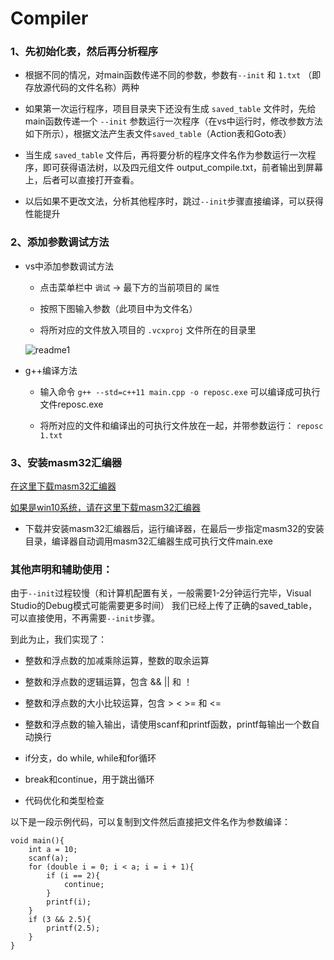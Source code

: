 # Compiler

### 1、先初始化表，然后再分析程序

* 根据不同的情况，对main函数传递不同的参数，参数有`--init` 和 `1.txt` （即存放源代码的文件名称）两种

* 如果第一次运行程序，项目目录夹下还没有生成 `saved_table` 文件时，先给main函数传递一个 `--init` 	参数运行一次程序（在vs中运行时，修改参数方法如下所示），根据文法产生表文件`saved_table`（Action表和Goto表）

* 当生成 `saved_table` 文件后，再将要分析的程序文件名作为参数运行一次程序，即可获得语法树，以及四元组文件
output_compile.txt，前者输出到屏幕上，后者可以直接打开查看。

* 以后如果不更改文法，分析其他程序时，跳过`--init`步骤直接编译，可以获得性能提升

### 2、添加参数调试方法

- vs中添加参数调试方法

    * 点击菜单栏中 `调试` ->  最下方的当前项目的 `属性`
    
    * 按照下图输入参数（此项目中为文件名）
    
    * 将所对应的文件放入项目的 `.vcxproj` 文件所在的目录里

    ![readme1](./readme1.png)

- g++编译方法

    * 输入命令 `g++ --std=c++11 main.cpp -o reposc.exe` 可以编译成可执行文件reposc.exe
    
    * 将所对应的文件和编译出的可执行文件放在一起，并带参数运行：
      `reposc 1.txt`

### 3、安装masm32汇编器

[在这里下载masm32汇编器](http://www.masm32.com/download/masm32v11r.zip)

[如果是win10系统，请在这里下载masm32汇编器](http://www.masm32.com/w10download/m32v11w10.zip)

* 下载并安装masm32汇编器后，运行编译器，在最后一步指定masm32的安装目录，编译器自动调用masm32汇编器生成可执行文件main.exe

### 其他声明和辅助使用：

由于`--init`过程较慢（和计算机配置有关，一般需要1-2分钟运行完毕，Visual Studio的Debug模式可能需要更多时间）
我们已经上传了正确的saved_table，可以直接使用，不再需要`--init`步骤。

到此为止，我们实现了：

- 整数和浮点数的加减乘除运算，整数的取余运算

- 整数和浮点数的逻辑运算，包含 && || 和 ！

- 整数和浮点数的大小比较运算，包含 > < >= 和 <=

- 整数和浮点数的输入输出，请使用scanf和printf函数，printf每输出一个数自动换行

- if分支，do while, while和for循环

- break和continue，用于跳出循环

- 代码优化和类型检查

以下是一段示例代码，可以复制到文件然后直接把文件名作为参数编译：

```
void main(){
	int a = 10;
	scanf(a);
	for (double i = 0; i < a; i = i + 1){
		if (i == 2){
			continue;
		}
		printf(i);
	}
	if (3 && 2.5){
		printf(2.5);
	}
}
```
